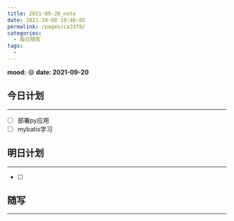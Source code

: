 ```yaml
---
title: 2021-09-20_note
date: 2021-10-08 19:46:05
permalink: /pages/ca33f8/
categories:
  - 每日随笔
tags:
  - 
---
```

**mood:** :smile:  																		**date: 2021-09-20**  
## 今日计划  
------
- [ ]  部署py应用
- [ ]  mybatis学习
## 明日计划  
------
- [ ]  
## 随写 
------
